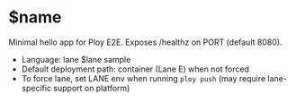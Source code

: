 # $name

Minimal hello app for Ploy E2E. Exposes /healthz on PORT (default 8080).

- Language: lane $lane sample
- Default deployment path: container (Lane E) when not forced
- To force lane, set LANE env when running `ploy push` (may require lane-specific support on platform)
